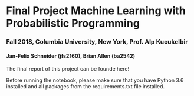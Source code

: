 # Final Project Machine Learning with Probabilistic Programming
### Fall 2018, Columbia University, New York, Prof. Alp Kucukelbir
#### Jan-Felix Schneider (jfs2160), Brian Allen (ba2542)

The final report of this project can be founde here!


Before running the notebook, please make sure that you have Python 3.6
installed and all packages from the requirements.txt file
installed.
